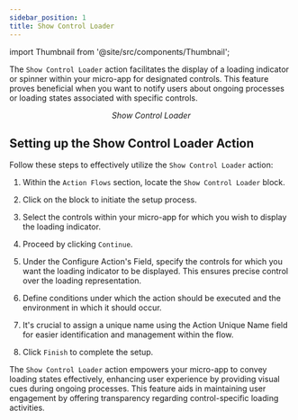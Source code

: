 ```yaml
---
sidebar_position: 1
title: Show Control Loader
---
```


import Thumbnail from '@site/src/components/Thumbnail';

The `Show Control Loader` action facilitates the display of a loading indicator or spinner within your micro-app for designated controls. This feature proves beneficial when you want to notify users about ongoing processes or loading states associated with specific controls.

<figure>
  <Thumbnail src="/img/reference/actionflow-blocks/show-control-loader/showcontrolloader.jpg" alt="Show Control Loader" />
  <figcaption align='center'><i>Show Control Loader</i></figcaption>
</figure>

## Setting up the Show Control Loader Action

Follow these steps to effectively utilize the `Show Control Loader` action:

1. Within the `Action Flows` section, locate the `Show Control Loader` block.

2. Click on the block to initiate the setup process.

3. Select the controls within your micro-app for which you wish to display the loading indicator.

4. Proceed by clicking `Continue`.

5. Under the Configure Action's Field, specify the controls for which you want the loading indicator to be displayed. This ensures precise control over the loading representation.

6. Define conditions under which the action should be executed and the environment in which it should occur.

7. It's crucial to assign a unique name using the Action Unique Name field for easier identification and management within the flow.

8. Click `Finish` to complete the setup.

<figure>
  <Thumbnail src="/img/reference/actionflow-blocks/show-control-loader/field.jpg" alt="Field" />
</figure>

The `Show Control Loader` action empowers your micro-app to convey loading states effectively, enhancing user experience by providing visual cues during ongoing processes. This feature aids in maintaining user engagement by offering transparency regarding control-specific loading activities.

